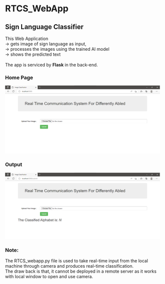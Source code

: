 # RTCS_WebApp
<h2>Sign Language Classifier</h2>


This Web Application <br>
 -> gets image of sign language as input, <br>
 -> processes the images using the trained AI model <br>
 -> shows the predicted text <br>
 <br>
 The app is serviced by <b>Flask</b> in the back-end.
 
 <h3>Home Page</h3>
 <img src="/uploads/homepage.png">
 
 <h3> Output </h3>
<img src="/uploads/output.png">



<h3>
Note: </h3>
The RTCS_webapp.py file is used to take real-time input from the local machine through camera and produces real-time classification.<br>
The draw back is that, it cannot be deployed in a remote server as it works with local window to open and use camera. 
